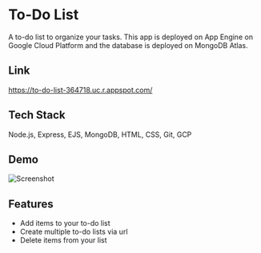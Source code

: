 
# To-Do List

A to-do list to organize your tasks. This app is deployed on App Engine 
on Google Cloud Platform and the database is deployed on MongoDB Atlas. 


## Link


https://to-do-list-364718.uc.r.appspot.com/
## Tech Stack

Node.js, Express, EJS, MongoDB, HTML, CSS, Git, GCP
## Demo

![Screenshot](https://github.com/oliviakim217/to-do-list/blob/develop/images/to-do-list-image.png?raw=true)


## Features

- Add items to your to-do list
- Create multiple to-do lists via url
- Delete items from your list



